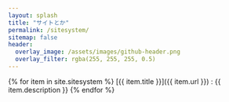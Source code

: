 ```yaml
---
layout: splash
title: "サイトとか"
permalink: /sitesystem/
sitemap: false
header:
  overlay_image: /assets/images/github-header.png
  overlay_filter: rgba(255, 255, 255, 0.5)
---
```


{% for item in site.sitesystem %}
  [{{ item.title }}]({{ item.url }})
  : {{ item.description }}
{% endfor %}